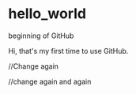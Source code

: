 # hello_world
beginning of GitHub

Hi, that's my first time to use GitHub.

//Change again

//change again and again
